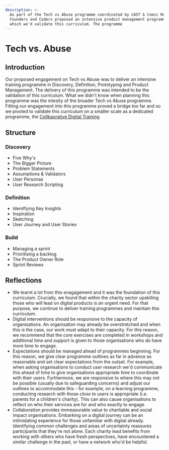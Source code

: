 ```yaml
---
description: >-
  As part of the Tech vs Abuse programme coordinated by CAST & Comic Relief,
  Founders and Coders proposed an intensive product management programme in
  which we'd validate this curriculum. The programme
---
```


# Tech vs. Abuse

## Introduction

Our proposed engagement on Tech vs Abuse was to deliver an intensive training programme in Discovery, Definition, Prototyping and Product Management. The delivery of this programme was intended to be the validation of this curriculum. What we didn't know when planning this programme was the intesity of the broader Tech vs Abuse programme. Fitting our engagement into this programme proved a bridge too far and so we pivoted to validate this curriculum on a smaller scale as a dedicated programme, the [Collbaorative Digital Training](cdt.md).

## Structure

### Discovery

* Five Why's
* The Bigger Picture
* Problem Statements
* Assumptions & Validators
* User Personas
* User Research Scripting

### Definition

* Idenitfying Key Insights
* Inspiration
* Sketching
* User Journey and User Stories

### Build

* Managing a sprint
* Prioritising a backlog
* The Product Owner Role
* Sprint Reviews

## Reflections

* We learnt a lot from this enagagement and it was the foundation of this curriculum. Crucially, we found that within the charity sector upskilling those who will lead on digital products is an urgent need. For that purpose, we continue to deliver training programmes and maintain this curriculum.
* Digital interventions should be responsive to the capacity of organisations. An organisation may already be overstretched and when this is the case, our work must adapt to their capacity. For this reason, we recommend that the core exercises are completed in workshops and additional time and support is given to those organisations who do have more time to engage.
* Expectations should be managed ahead of programmes beginning. For this reason, we give clear programme outlines as far in advance as reasonable and set clear expectations from the outset. For example, when asking organisations to conduct user research we'd communicate this ahead of time to give organisations appropriate time to coordinate with their users. Furthermore, we are responsive to where this may not be possible \(usually due to safeguarding concerns\) and adjust our outlines to accommodate this - for example, on a learning programme, conducting research with those _close to users_ is appropriate \(i.e. parents for a children's charity\). This can also cause organisations to reflect on who their services are for and who exactly to engage. 
* Collaboration provides immeasurable value to charitable and social impact organisations. Embarking on a digital journey can be an intimidating experience for those unfamiliar with digital already. Identifying common challenges and areas of uncertainty reassures participants that they're not alone. Each charity lead benefits from working with others who have fresh perspectives, have encountered a similar challenge in the past, or have a network who'd be helpful.

